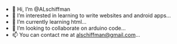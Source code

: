 - 👋 Hi, I’m @ALschiffman
- 👀 I’m interested in learning to write websites and android apps...
- 🌱 I’m currently learning html...
- 💞️ I’m looking to collaborate on arduino code...
- 📫 You can contact me at alschiffman@gmail.com...

<!---
ALschiffman/ALschiffman is a ✨ special ✨ repository because its `README.md` (this file) appears on your GitHub profile.
You can click the Preview link to take a look at your changes.
--->
